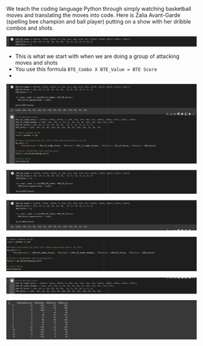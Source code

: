 We teach the coding language Python through simply watching basketball moves and translating the moves into code. Here is Zalia Avant-Garde (spelling bee champion and ball player) putting on a show with her dribble combos and shots. 

![First List](https://github.com/rashadwest/rashadwest.github.io/blob/master/_posts/Coding_Moves_AA.png?raw=true)
- This is what we start with when we are doing a group of attacking moves and shots 
- You use this formula `BTE_Combo X BTE_Value = BTE Score`
- 

![Second_List](https://github.com/rashadwest/rashadwest.github.io/blob/master/_posts/Coding_Moves_C.png?raw=true)

![](https://github.com/rashadwest/rashadwest.github.io/blob/master/_posts/Coding_Moves_D1.png?raw=true)

![](https://github.com/rashadwest/rashadwest.github.io/blob/master/_posts/Coding_Moves_D2.png?raw=true)

![Coding_Moving_200](https://github.com/rashadwest/rashadwest.github.io/blob/master/_posts/Coding_Moves_D3.png?raw=true)

![Coding_Moving_200](https://github.com/rashadwest/rashadwest.github.io/blob/master/_posts/Coding_Moves_D4.png?raw=true)

![First List](https://github.com/rashadwest/rashadwest.github.io/blob/master/_posts/Coding_Moves_A.png?raw=true)

